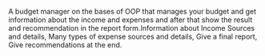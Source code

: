A budget manager on the bases of OOP that manages your budget and get information about the income and expenses and after that show the result and recommendation in the report form.Information about Income Sources and details, Many types of expense sources and details, Give a final report, Give recommendations at the end.


